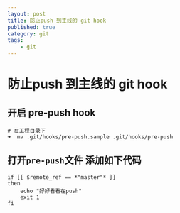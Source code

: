 ```yaml
---
layout: post
title: 防止push 到主线的 git hook
published: true
category: git
tags:
    - git
---
```


# 防止push 到主线的 git hook

## 开启 pre-push hook
```Shell
# 在工程目录下
➜  mv .git/hooks/pre-push.sample .git/hooks/pre-push
```

## 打开`pre-push`文件 添加如下代码
```Shell
if [[ $remote_ref == *"master"* ]]
then
	echo "好好看看在push"
	exit 1
fi
```
